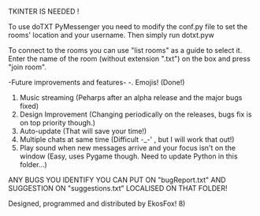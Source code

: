 ﻿TKINTER IS NEEDED !

To use doTXT PyMessenger you need to modify the conf.py file to set
the rooms' location and your username. Then simply run dotxt.pyw

To connect to the rooms you can use "list rooms" as a guide to select it.
Enter the name of the room (without extension ".txt") on the box and press "join room".



-Future improvements and features-
-. Emojis! (Done!)
1. Music streaming (Peharps after an alpha release and the major bugs fixed)
2. Design Improvement (Changing periodically on the releases, bugs fix is on top priority though.)
3. Auto-update (That will save your time!)
4. Multiple chats at same time (Difficult -_-' , but I will work that out!)
5. Play sound when new messages arrive and your focus isn't on the window (Easy, uses Pygame though. Need to update Python in this folder...)

ANY BUGS YOU IDENTIFY YOU CAN PUT ON "bugReport.txt" AND SUGGESTION 
ON "suggestions.txt" LOCALISED ON THAT FOLDER!


Designed, programmed and distributed by EkosFox! 8)
